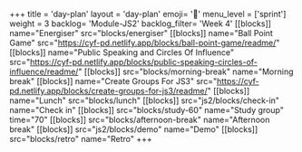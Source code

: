 +++
title = 'day-plan'
layout = 'day-plan'
emoji= '📝'
menu_level = ['sprint']
weight = 3
backlog= 'Module-JS2'
backlog_filter= 'Week 4'
[[blocks]]
name="Energiser"
src="blocks/energiser"
[[blocks]]
name="Ball Point Game"
src="https://cyf-pd.netlify.app/blocks/ball-point-game/readme/"
[[blocks]]
name="Public Speaking and Circles Of Influence"
src="https://cyf-pd.netlify.app/blocks/public-speaking-circles-of-influence/readme/"
[[blocks]]
src="blocks/morning-break"
name="Morning break"
[[blocks]]
name="Create Groups For JS3"
src="https://cyf-pd.netlify.app/blocks/create-groups-for-js3/readme/"
[[blocks]]
name="Lunch"
src="blocks/lunch"
[[blocks]]
src="js2/blocks/check-in"
name="Check in"
[[blocks]]
src="blocks/study-60"
name="Study group"
time="70"
[[blocks]]
src="blocks/afternoon-break"
name="Afternoon break"
[[blocks]]
src="js2/blocks/demo"
name="Demo"
[[blocks]]
src="blocks/retro"
name="Retro"
+++
